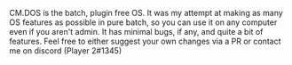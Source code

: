 CM.DOS is the batch, plugin free OS.
It was my attempt at making as many OS features as possible in pure batch, so you can use it on any computer even if you aren't admin.
It has minimal bugs, if any, and quite a bit of features.
Feel free to either suggest your own changes via a PR or contact me on discord (Player 2#1345)
